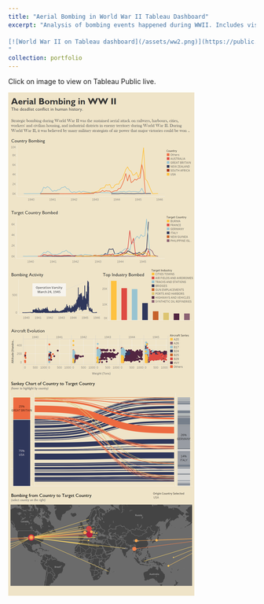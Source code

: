 ```yaml
---
title: "Aerial Bombing in World War II Tableau Dashboard"
excerpt: "Analysis of bombing events happened during WWII. Includes visualization using Sankey chart, map, scatter plot, line graph and bar chart.

[![World War II on Tableau dashboard](/assets/ww2.png)](https://public.tableau.com/views/WW2_15724135195160/WWII?:language=en&:display_count=y&:origin=viz_share_link)
"
collection: portfolio
---
```


Click on image to view on Tableau Public live.

[![World War II on Tableau dashboard](/assets/WWII.png)](https://public.tableau.com/views/WW2_15724135195160/WWII?:language=en&:display_count=y&:origin=viz_share_link)
